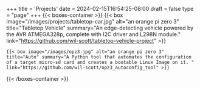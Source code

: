 +++
title = 'Projects'
date = 2024-02-15T16:54:25-08:00
draft = false
type = "page"
+++
{{< boxes-container >}}
    {{< box image="/images/projects/tabletop-car.jpg" alt="an orange pi zero 3" title="Tabletop Vehicle" summary="An edge-detecting vehicle powered by the AVR ATMEGA328p, complete with I2C driver and L298N module." link="https://github.com/wil-scott/tabletop-vehicle-project" >}}

    {{< box image="/images/opz3.jpg" alt="an orange pi zero 3" title="Auto" summary="A Python tool that automates the configuration of a target micro-sd card and creates a bootable Linux Image on it. " link="https://github.com/wil-scott/opz3_autoconfig_tool" >}}

{{< /boxes-container >}}